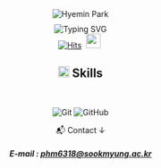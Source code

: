  <div class="header" align= "center">
      <img src="https://capsule-render.vercel.app/api?type=transparent&fontColor=34568B&text=Hyemin%20Park%20%20&height=150&fontSize=100&descAlignY=90&descAlign=100" alt="Hyemin Park">
 </div>
 
<div align= "center">
<div style="margin-top: 10px;">
<img src="https://readme-typing-svg.demolab.com?font=Orbitron&size=28&pause=1000&color=34568B&width=520&height=45&lines=Embedded+Systems+Engineering;Committed+to+Doing+My+Very+Best+Every+Day" alt="Typing SVG" />
</div>
   
<div align= "center">
<a href="https://hits.sh/github.com/phmhp/"><img alt="Hits" src="https://hits.sh/github.com/phmhp.svg?style=for-the-badge&color=B0C4DE"/></a>&nbsp;
<a href="mailto:phm6318@sookmyung.ac.kr"><img src="https://cdn-icons-png.flaticon.com/512/9916/9916040.png" width="26" height="26" /></a>&nbsp;
<!--<a href="https://www.linkedin.com/in/{handle}/"><img src="./img/linkedin.png" width="26" height="26" /></a>&nbsp;-->
<!--<a href="https://{handle}.tistory.com"><img src="./img/tistory.png" width="26" height="26" /></a>&nbsp;-->
</div>


<!--solved.ac 등급
[![Solved.ac
프로필](http://mazassumnida.wtf/api/v2/generate_badge?boj=phm6318)](https://solved.ac/phm6318)-->

<!--solved.ac 잔디
 <img src="http://mazandi.herokuapp.com/api?handle=phm6318&theme=dark"/>-->

 <!--Top Languages card
[![Top Langs](https://github-readme-stats.vercel.app/api/top-langs/?username=phmhp)](https://github.com/phmhp/github-readme-stats)
-->
<!--Github stats 
 [![Anurag's GitHub stats](https://github-readme-stats.vercel.app/api?username=phmhp)](https://github.com/phmhp/github-readme-stats)
-->

<!--기술 스택-->
<h2>
  <img src="https://raw.githubusercontent.com/Tarikul-Islam-Anik/Animated-Fluent-Emojis/master/Emojis/Objects/Hammer%20and%20Pick.png" width="20" height="20" alt="Hammer and Pick" />
  <span>Skills</span>
</h2>
<br/>


![Git](https://img.shields.io/badge/git-%23F05033.svg?style=for-the-badge&logo=git&logoColor=white)
![GitHub](https://img.shields.io/badge/github-%23121011.svg?style=for-the-badge&logo=github&logoColor=white)


<!--velog 포스팅-->
<!--[![Velog's GitHub stats](https://velog-readme-stats.vercel.app/api?name=벨로그아이디)](벨로그링크)-->


📬 Contact ↓
##### E-mail : phm6318@sookmyung.ac.kr
